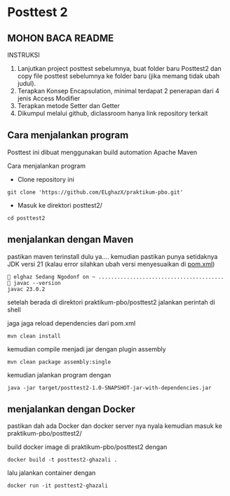 # Posttest 2

## MOHON BACA README

INSTRUKSI
1. Lanjutkan project posttest sebelumnya,  buat folder baru Posttest2 dan copy file posttest sebelumnya ke folder baru (jika memang tidak ubah judul).
2. Terapkan Konsep Encapsulation, minimal terdapat 2 penerapan dari 4 jenis Access Modifier
3. Terapkan metode Setter dan Getter
4. Dikumpul melalui github, diclassroom hanya link repository terkait

## Cara menjalankan program

Posttest ini dibuat menggunakan build automation Apache Maven

Cara menjalankan program
- Clone repository ini
```shell
git clone 'https://github.com/ELghazX/praktikum-pbo.git'
```
- Masuk ke direktori posttest2/
```shell
cd posttest2
```
## menjalankan dengan Maven
pastikan maven terinstall dulu ya....
kemudian pastikan punya setidaknya JDK versi 21 (kalau error silahkan ubah versi menyesuaikan di [pom.xml](pom.xml))
```shell
󰣇 elghaz Sedang Ngodonf on ~ ........................................
 javac --version
javac 23.0.2
```
setelah berada di direktori praktikum-pbo/posttest2
jalankan perintah di shell 

jaga jaga reload dependencies dari pom.xml
```shell
mvn clean install
```
kemudian compile menjadi jar dengan plugin assembly



```shell
mvn clean package assembly:single
```
kemudian jalankan program dengan
```shell
java -jar target/posttest2-1.0-SNAPSHOT-jar-with-dependencies.jar
```

## menjalankan dengan Docker
pastikan dah ada Docker dan docker server nya nyala
kemudian masuk ke praktikum-pbo/posttest2/

build docker image di praktikum-pbo/posttest2 dengan
```shell
docker build -t posttest2-ghazali .
```
lalu jalankan container dengan
```shell
docker run -it posttest2-ghazali
```
